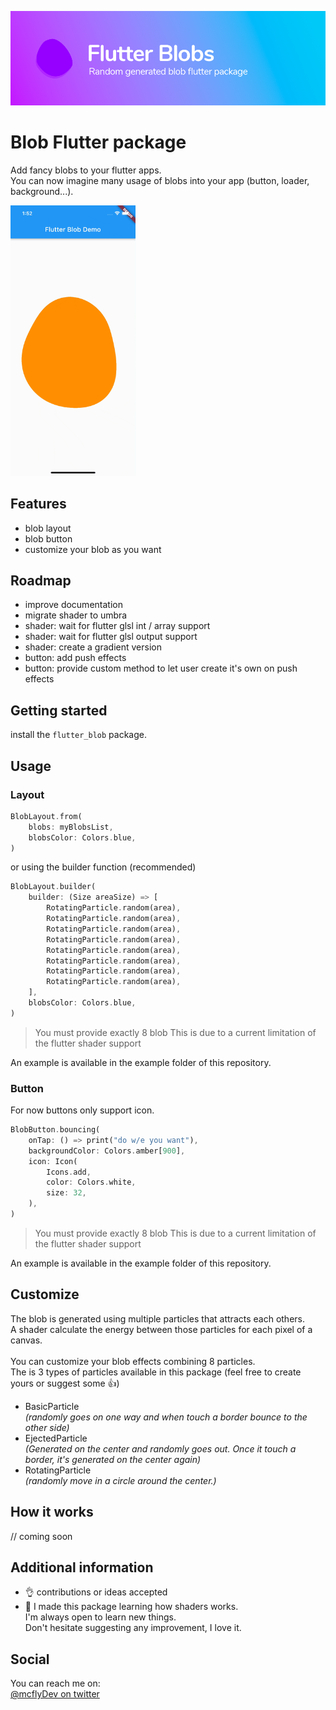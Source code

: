 <p>
<img src="docs/title.png"/>
</p>

# Blob Flutter package
Add fancy blobs to your flutter apps. <br>
You can now imagine many usage of blobs into your app (button, loader, background...).

<img src="docs/gifs/blob_demo2.gif" width="200px"/>

## Features
- blob layout
- blob button
- customize your blob as you want

## Roadmap 
- improve documentation
- migrate shader to umbra 
- shader: wait for flutter glsl int / array support
- shader: wait for flutter glsl output support 
- shader: create a gradient version
- button: add push effects
- button: provide custom method to let user create it's own on push effects

## Getting started
install the `flutter_blob` package.

## Usage
### Layout

```dart
BlobLayout.from(
    blobs: myBlobsList,
    blobsColor: Colors.blue,
)
```

or using the builder function (recommended)
```dart
BlobLayout.builder(
    builder: (Size areaSize) => [
        RotatingParticle.random(area),
        RotatingParticle.random(area),
        RotatingParticle.random(area),
        RotatingParticle.random(area),
        RotatingParticle.random(area),
        RotatingParticle.random(area),
        RotatingParticle.random(area),
        RotatingParticle.random(area),
    ],
    blobsColor: Colors.blue,
)
```
> You must provide exactly 8 blob
> This is due to a current limitation of the flutter shader support

An example is available in the example folder of this repository.

### Button
For now buttons only support icon. 

```dart
BlobButton.bouncing(
    onTap: () => print("do w/e you want"),
    backgroundColor: Colors.amber[900],
    icon: Icon(
        Icons.add,
        color: Colors.white,
        size: 32,
    ),
)
```

> You must provide exactly 8 blob
> This is due to a current limitation of the flutter shader support

An example is available in the example folder of this repository.

## Customize
The blob is generated using multiple particles that attracts each others. <br>
A shader calculate the energy between those particles for each pixel of a canvas. <br>
<br>
You can customize your blob effects combining 8 particles.
<br>
The is 3 types of particles available in this package (feel free to create yours or suggest some 👍)
- BasicParticle <br>
*(randomly goes on one way and when touch a border bounce to the other side)*
- EjectedParticle <br>
*(Generated on the center and randomly goes out. Once it touch a border, it's generated on the center again)*
- RotatingParticle <br>
*(randomly move in a circle around the center.)*

## How it works
// coming soon


## Additional information
- 👌 contributions or ideas accepted
- 🤝 I made this package learning how shaders works. <br> 
I'm always open to learn new things. <br>
Don't hesitate suggesting any improvement, I love it. 
## Social
You can reach me on:<br>
[@mcflyDev on twitter](https://twitter.com/mcflyDev)

